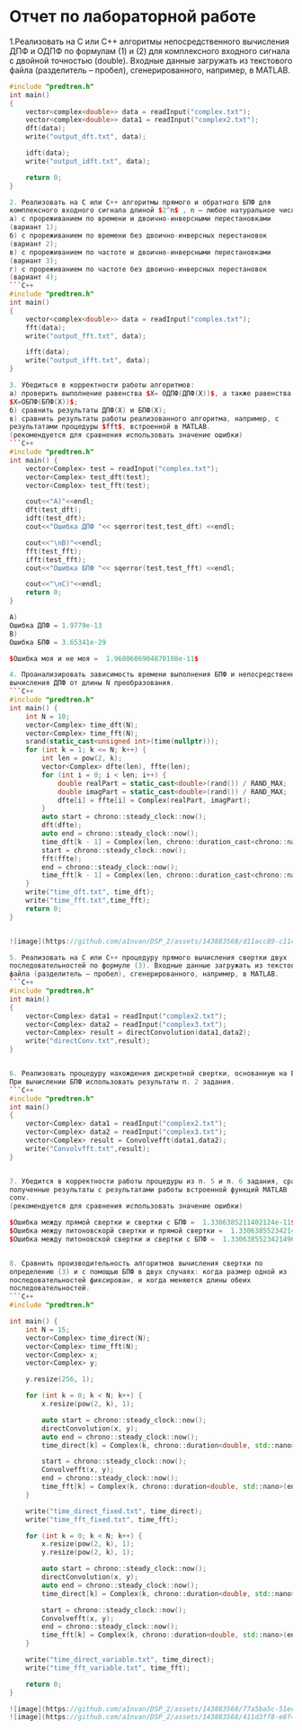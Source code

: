    # Отчет по лабораторной работе


1.Реализовать на С или С++ алгоритмы непосредственного вычисления ДПФ и
ОДПФ по формулам (1) и (2) для комплексного входного сигнала с двойной
точностью (double). Входные данные загружать из текстового файла
(разделитель – пробел), сгенерированного, например, в MATLAB.
```C++
#include "predtren.h"
int main() 
{
    vector<complex<double>> data = readInput("complex.txt");
    vector<complex<double>> data1 = readInput("complex2.txt");
    dft(data);
    write("output_dft.txt", data);

    idft(data);
    write("output_idft.txt", data);

    return 0;
}

2. Реализовать на С или С++ алгоритмы прямого и обратного БПФ для
комплексного входного сигнала длиной $2^n$ , n – любое натуральное число:
а) с прореживанием по времени и двоично-инверсными перестановками
(вариант 1);
б) с прореживанием по времени без двоично-инверсных перестановок
(вариант 2);
в) с прореживанием по частоте и двоично-инверсными перестановками
(вариант 3);
г) с прореживанием по частоте без двоично-инверсных перестановок
(вариант 4);
```C++
#include "predtren.h"
int main()
{
    vector<complex<double>> data = readInput("complex.txt");
    fft(data);
    write("output_fft.txt", data);

    ifft(data);
    write("output_ifft.txt", data);
}

3. Убедиться в корректности работы алгоритмов:
а) проверить выполнение равенства $X= ОДПФ(ДПФ(Х))$, а также равенства
$X=ОБПФ(БПФ(Х))$;
б) сравнить результаты ДПФ(Х) и БПФ(Х);
в) сравнить результаты работы реализованного алгоритма, например, с
результатами процедуры $fft$, встроенной в MATLAB.
(рекомендуется для сравнения использовать значение ошибки)
```C++
#include "predtren.h"
int main() {
    vector<Complex> test = readInput("complex.txt");
    vector<Complex> test_dft(test);
    vector<Complex> test_fft(test);

    cout<<"A)"<<endl;
    dft(test_dft);
    idft(test_dft);
    cout<<"Ошибка ДПФ "<< sqerror(test,test_dft) <<endl;

    cout<<"\nB)"<<endl;
    fft(test_fft);
    ifft(test_fft);
    cout<<"Ошибка БПФ "<< sqerror(test,test_fft) <<endl;

    cout<<"\nC)"<<endl;
    return 0;
}

A)
Ошибка ДПФ = 1.9779e-13
B)
Ошибка БПФ = 3.65341e-29

$Ошибка моя и не моя =  1.9680606904870108e-11$

4. Проанализировать зависимость времени выполнения БПФ и непосредственного
вычисления ДПФ от длины N преобразования.
```C++
#include "predtren.h"
int main() {
    int N = 10;
    vector<Complex> time_dft(N);
    vector<Complex> time_fft(N);
    srand(static_cast<unsigned int>(time(nullptr)));
    for (int k = 1; k <= N; k++) { 
        int len = pow(2, k);
        vector<Complex> dfte(len), ffte(len);
        for (int i = 0; i < len; i++) {
            double realPart = static_cast<double>(rand()) / RAND_MAX;
            double imagPart = static_cast<double>(rand()) / RAND_MAX;
            dfte[i] = ffte[i] = Complex(realPart, imagPart);
        }
        auto start = chrono::steady_clock::now();
        dft(dfte);
        auto end = chrono::steady_clock::now();
        time_dft[k - 1] = Complex(len, chrono::duration_cast<chrono::nanoseconds>(end - start).count());
        start = chrono::steady_clock::now();
        fft(ffte);
        end = chrono::steady_clock::now();
        time_fft[k - 1] = Complex(len, chrono::duration_cast<chrono::nanoseconds>(end - start).count());
    }
    write("time_dft.txt", time_dft);
    write("time_fft.txt",time_fft);
    return 0;
}


![image](https://github.com/a1nvan/DSP_2/assets/143883568/d11acc89-c11c-4740-a4b5-843088d92dc9)

5. Реализовать на С или С++ процедуру прямого вычисления свертки двух
последовательностей по формуле (3). Входные данные загружать из текстового
файла (разделитель – пробел), сгенерированного, например, в MATLAB.
```C++
#include "predtren.h"
int main()
{
    vector<Complex> data1 = readInput("complex2.txt");
    vector<Complex> data2 = readInput("complex3.txt");
    vector<Complex> result = directConvolution(data1,data2);
    write("directConv.txt",result);
}


6. Реализовать процедуру нахождения дискретной свертки, основанную на БПФ.
При вычислении БПФ использовать результаты п. 2 задания.
```C++
#include "predtren.h"
int main()
{
    vector<Complex> data1 = readInput("complex2.txt");
    vector<Complex> data2 = readInput("complex3.txt");
    vector<Complex> result = Convolvefft(data1,data2);
    write("Convolvfft.txt",result);
}


7. Убедится в корректности работы процедуры из п. 5 и п. 6 задания, сравнив
полученные результаты с результатами работы встроенной функций MATLAB
conv.
(рекомендуется для сравнения использовать значение ошибки)

$Ошибка между прямой свертки и свертки с БПФ =  1.3306385211402124e-11$
$Ошибка между питоновскорй свертки и прямой свертки =  1.3306385523421496e-11$
$Ошибка между питоновской свертки и свертки с БПФ =  1.3306385523421496e-11$


8. Сравнить производительность алгоритмов вычисления свертки по
определению (3) и с помощью БПФ в двух случаях: когда размер одной из
последовательностей фиксирован, и когда меняются длины обеих
последовательностей.
```C++
#include "predtren.h"

int main() {
    int N = 15;
    vector<Complex> time_direct(N);
    vector<Complex> time_fft(N);
    vector<Complex> x;
    vector<Complex> y;

    y.resize(256, 1);  

    for (int k = 0; k < N; k++) {
        x.resize(pow(2, k), 1);

        auto start = chrono::steady_clock::now();
        directConvolution(x, y);
        auto end = chrono::steady_clock::now();
        time_direct[k] = Complex(k, chrono::duration<double, std::nano>(end - start).count());

        start = chrono::steady_clock::now();
        Convolvefft(x, y);
        end = chrono::steady_clock::now();
        time_fft[k] = Complex(k, chrono::duration<double, std::nano>(end - start).count());
    }

    write("time_direct_fixed.txt", time_direct);
    write("time_fft_fixed.txt", time_fft);

    for (int k = 0; k < N; k++) {
        x.resize(pow(2, k), 1);
        y.resize(pow(2, k), 1);

        auto start = chrono::steady_clock::now();
        directConvolution(x, y);
        auto end = chrono::steady_clock::now();
        time_direct[k] = Complex(k, chrono::duration<double, std::nano>(end - start).count());

        start = chrono::steady_clock::now();
        Convolvefft(x, y);
        end = chrono::steady_clock::now();
        time_fft[k] = Complex(k, chrono::duration<double, std::nano>(end - start).count());
    }

    write("time_direct_variable.txt", time_direct);
    write("time_fft_variable.txt", time_fft);

    return 0;
}

![image](https://github.com/a1nvan/DSP_2/assets/143883568/77a5ba5c-51ec-4bdb-94cc-e691757f889c)
![image](https://github.com/a1nvan/DSP_2/assets/143883568/411d3ff8-e8f4-4ab9-b268-8ff417605c00)


